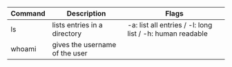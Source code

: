 
| Command | Description | Flags |
| --- | --- | --- |
| ls | lists entries in a directory | -a: list all entries / -l: long list / -h: human readable
| whoami | gives the username of the user |
